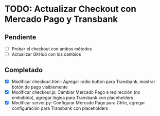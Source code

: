 # TODO: Actualizar Checkout con Mercado Pago y Transbank

## Pendiente
- [ ] Probar el checkout con ambos métodos
- [ ] Actualizar GitHub con los cambios

## Completado
- [x] Modificar checkout.html: Agregar radio button para Transbank, mostrar botón de pago visiblemente
- [x] Modificar checkout.js: Cambiar Mercado Pago a redirección (no embebido), agregar lógica para Transbank con placeholders
- [x] Modificar server.py: Configurar Mercado Pago para Chile, agregar configuración para Transbank con placeholders
